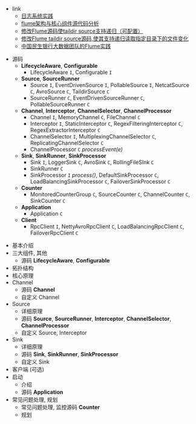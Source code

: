 
- link
  - [日志系统实践](http://www.yoonper.com/index.php)
  - [flume架构与核心组件源代码分析](https://blog.csdn.net/HarderXin/article/details/74191460)
  - [修改Flume源码使taildir source支持递归（可配置）](https://segmentfault.com/a/1190000019551664)
  - [修改Flume taildir source源码,使其支持递归读取指定目录下的文件变化](https://github.com/yx1319250478/Flume-taildir-source)
  - [中国民生银行大数据团队的Flume实践](https://juejin.im/post/5a22b1c76fb9a045167d00f0)


* 源码
  * __LifecycleAware__, __Configurable__
    * LifecycleAware `I`, Configurable `I`
  * __Source__, __SourceRunner__
    * Source `I`, EventDrivenSource `I`, PollableSource `I`, NetcatSource `C`, AvroSource `C`, TaildirSource `C`
    * SourceRunner `C`, EventDrivenSourceRunner `C`, PollableSourceRunner `C`
  * __Channel__, __Interceptor__, __ChannelSelector__, __ChannelProcessor__
    * Channel `I`, MemoryChannel `C`, FileChannel `C`
    * Interceptor `I`, StaticInterceptor `C`, RegexFilteringInterceptor `C`, RegexExtractorInterceptor `C`
    * ChannelSelector `I`, MultiplexingChannelSelector `C`, ReplicatingChannelSelector `C`
    * ChannelProcessor `C` _processEvent(e)_
  * __Sink__, __SinkRunner__, __SinkProcessor__
    * Sink `I`, LoggerSink `C`, AvroSink `C`, RollingFileSInk `C`
    * SinkRunner `C`
    * SinkProcessor `I` _process()_, DefaultSinkProcessor `C`, LoadBalancingSinkProcessor `C`, FailoverSinkProcessor `C`
  * __Counter__
    * MonitoredCounterGroup `C`, SourceCounter `C`, ChannelCounter `C`, SinkCounter `C`
  * __Application__
    * Application `C`
  * __Client__
    * RpcClient `I`, NettyAvroRpcClient `C`, LoadBalancingRpcClient `C`, FailoverRpcClient `C`


- 基本介绍
- 三大组件, 其他
  - 源码 __LifecycleAware__, __Configurable__
- 拓扑结构
- 核心原理
- Channel
  - 源码 __Channel__
  - 自定义 Channel
- Source
  - 详细原理
  - 源码 __Source__, __SourceRunner__, __Interceptor__, __ChannelSelector__, __ChannelProcessor__
  - 自定义 Source, Interceptor
- Sink
  - 详细原理
  - 源码 __Sink__, __SinkRunner__, __SinkProcessor__
  - 自定义 Sink
- 客户端 (可选)
- 启动
  - 介绍
  - 源码 __Application__
- 常见问题处理, 规划
  - 常见问题处理, 监控源码 __Counter__
  - 规划
